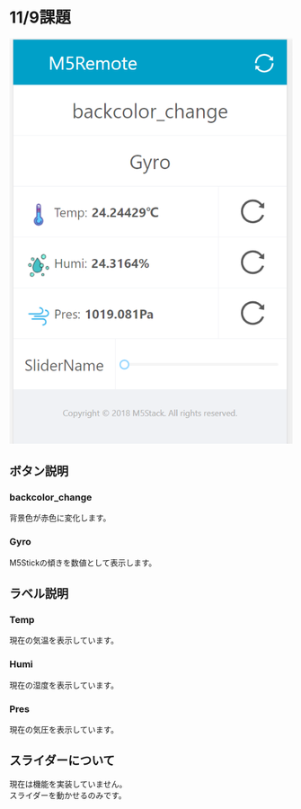# 11/9課題  
![画面](https://github.com/peechan/IoT2020/blob/main/%E3%82%AD%E3%83%A3%E3%83%97%E3%83%81%E3%83%A3.PNG?raw=true)  
## ボタン説明  
### backcolor_change
 背景色が赤色に変化します。  
### Gyro
 M5Stickの傾きを数値として表示します。

## ラベル説明  
### Temp  
 現在の気温を表示しています。  
### Humi  
 現在の湿度を表示しています。  
### Pres  
 現在の気圧を表示しています。  

## スライダーについて  
 現在は機能を実装していません。  
 スライダーを動かせるのみです。  
